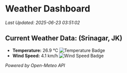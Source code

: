 
# Weather Dashboard

_Last Updated: 2025-06-23 03:51:02_

## Current Weather Data: (Srinagar, JK)
- **Temperature:** 26.9 °C ![Temperature Badge](https://img.shields.io/badge/Temperature-Medium%20Temp-green)
- **Wind Speed:** 4.1 km/h ![Wind Speed Badge](https://img.shields.io/badge/Wind%20Speed-Light%20Wind-blue)

*Powered by Open-Meteo API*
